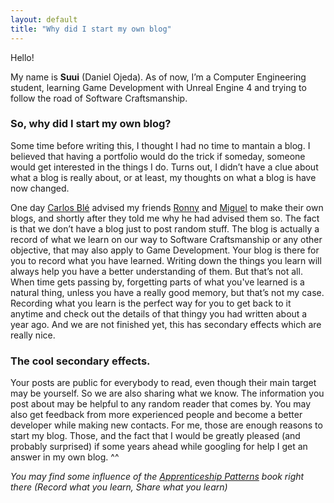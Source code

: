 ```yaml
---
layout: default
title: "Why did I start my own blog"
---
```


Hello!

My name is **Suui** (Daniel Ojeda). As of now, I’m a Computer Engineering student, learning Game Development with Unreal Engine 4 and trying to follow the road of Software Craftsmanship.

### So, why did I start my own blog?
Some time before writing this, I thought I had no time to mantain a blog. I believed that having a portfolio would do the trick if someday, someone would get interested in the things I do. Turns out, I didn’t have a clue about what a blog is really about, or at least, my thoughts on what a blog is have now changed.

One day [Carlos Blé](https://twitter.com/carlosble) advised my friends [Ronny](https://twitter.com/RonnyAncorini) and [Miguel](https://twitter.com/Groxalf_Esp) to make their own blogs, and shortly after they told me why he had advised them so. The fact is that we don’t have a blog just to post random stuff. The blog is actually a record of what we learn on our way to Software Craftsmanship or any other objective, that may also apply to Game Development.
Your blog is there for you to record what you have learned. Writing down the things you learn will always help you have a better understanding of them. But that’s not all. When time gets passing by, forgetting parts of what you've learned is a natural thing, unless you have a really good memory, but that’s not my case.
Recording what you learn is the perfect way for you to get back to it anytime and check out the details of that thingy you had written about a year ago. And we are not finished yet, this has secondary effects which are really nice.

### The cool secondary effects.
Your posts are public for everybody to read, even though their main target may be yourself. So we are also sharing what we know. The information you post about may be helpful to any random reader that comes by. You may also get feedback from more experienced people and become a better developer while making new contacts.
For me, those are enough reasons to start my blog.
Those, and the fact that I would be greatly pleased (and probably surprised) if some years ahead while googling for help I get an answer in my own blog. ^^

*You may find some influence of the [Apprenticeship Patterns](https://twitter.com/apprenticeshipp) book right there (Record what you learn, Share what you learn)*
